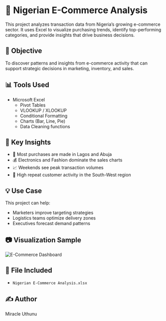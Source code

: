 # 🛒 Nigerian E-Commerce Analysis

This project analyzes transaction data from Nigeria’s growing e-commerce sector. It uses Excel to visualize purchasing trends, identify top-performing categories, and provide insights that drive business decisions.

## 📌 Objective
To discover patterns and insights from e-commerce activity that can support strategic decisions in marketing, inventory, and sales.

## 📊 Tools Used
- Microsoft Excel
  - Pivot Tables
  - VLOOKUP / XLOOKUP
  - Conditional Formatting
  - Charts (Bar, Line, Pie)
  - Data Cleaning functions

## 🧠 Key Insights
- 📍 Most purchases are made in Lagos and Abuja
- 💰 Electronics and Fashion dominate the sales charts
- 📈 Weekends see peak transaction volumes
- 🧾 High repeat customer activity in the South-West region

## 💡 Use Case
This project can help:
- Marketers improve targeting strategies
- Logistics teams optimize delivery zones
- Executives forecast demand patterns

## 📷 Visualization Sample
![E-Commerce Dashboard](assets/dashboard-preview.png)

## 📁 File Included
- `Nigerian E-Commerce Analysis.xlsx`

## ✍️ Author
Miracle Uthunu

